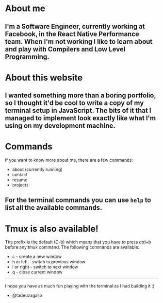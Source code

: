 # About me

I'm a Software Engineer, currently working at Facebook, in the React Native
Performance team.  When I'm not working I like to learn about and play with
Compilers and Low Level Programming.
---

# About this website

I wanted something more than a boring portfolio, so I thought it'd be cool to
write a copy of my terminal setup in JavaScript. The bits of it that I managed
to implement look exactly like what I'm using on my development machine.
---

# Commands

If you want to know more about me, there are a few commands:
  * about  (currently running)
  * contact 
  * resume
  * projects

For the terminal commands you can use `help` to list all the available commands.
---
    
# Tmux is also available!

The prefix is the default (C-b) which means that you have to press ctrl+b before
any tmux command.
The following commands are available:
  * c - create a new window
  * h or left - switch to previous window
  * l or right - switch to next window
  * q - close current window
---

I hope you have as much fun playing with the terminal as I had building it :)
- @tadeuzagallo
